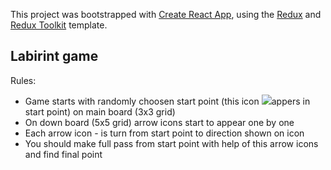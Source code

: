 This project was bootstrapped with [Create React App](https://github.com/facebook/create-react-app), using the [Redux](https://redux.js.org/) and [Redux Toolkit](https://redux-toolkit.js.org/) template.

## Labirint game

Rules:

* Game starts with randomly choosen start point (this icon ![](https://github.com/Nuruddin999/Labirint/blob/master/src/rocket.svg=40x40)appers in start point)  on main board (3x3 grid)
* On down board (5x5 grid) arrow icons start to appear one by one
* Each arrow icon -  is turn from start point to direction shown on icon 
* You should make full pass from start point with help of this arrow icons and find final point 
